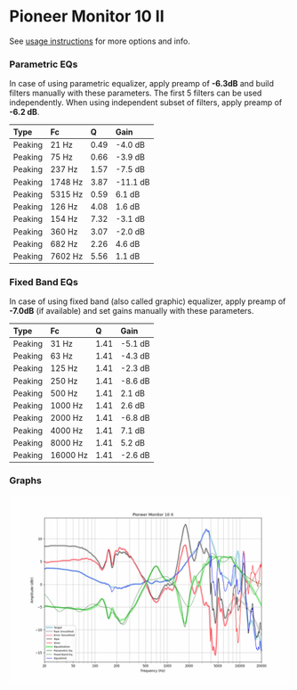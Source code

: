 # Pioneer Monitor 10 II
See [usage instructions](https://github.com/jaakkopasanen/AutoEq#usage) for more options and info.

### Parametric EQs
In case of using parametric equalizer, apply preamp of **-6.3dB** and build filters manually
with these parameters. The first 5 filters can be used independently.
When using independent subset of filters, apply preamp of **-6.2 dB**.

| Type    | Fc      |    Q | Gain     |
|:--------|:--------|:-----|:---------|
| Peaking | 21 Hz   | 0.49 | -4.0 dB  |
| Peaking | 75 Hz   | 0.66 | -3.9 dB  |
| Peaking | 237 Hz  | 1.57 | -7.5 dB  |
| Peaking | 1748 Hz | 3.87 | -11.1 dB |
| Peaking | 5315 Hz | 0.59 | 6.1 dB   |
| Peaking | 126 Hz  | 4.08 | 1.6 dB   |
| Peaking | 154 Hz  | 7.32 | -3.1 dB  |
| Peaking | 360 Hz  | 3.07 | -2.0 dB  |
| Peaking | 682 Hz  | 2.26 | 4.6 dB   |
| Peaking | 7602 Hz | 5.56 | 1.1 dB   |

### Fixed Band EQs
In case of using fixed band (also called graphic) equalizer, apply preamp of **-7.0dB**
(if available) and set gains manually with these parameters.

| Type    | Fc       |    Q | Gain    |
|:--------|:---------|:-----|:--------|
| Peaking | 31 Hz    | 1.41 | -5.1 dB |
| Peaking | 63 Hz    | 1.41 | -4.3 dB |
| Peaking | 125 Hz   | 1.41 | -2.3 dB |
| Peaking | 250 Hz   | 1.41 | -8.6 dB |
| Peaking | 500 Hz   | 1.41 | 2.1 dB  |
| Peaking | 1000 Hz  | 1.41 | 2.6 dB  |
| Peaking | 2000 Hz  | 1.41 | -6.8 dB |
| Peaking | 4000 Hz  | 1.41 | 7.1 dB  |
| Peaking | 8000 Hz  | 1.41 | 5.2 dB  |
| Peaking | 16000 Hz | 1.41 | -2.6 dB |

### Graphs
![](./Pioneer%20Monitor%2010%20II.png)
